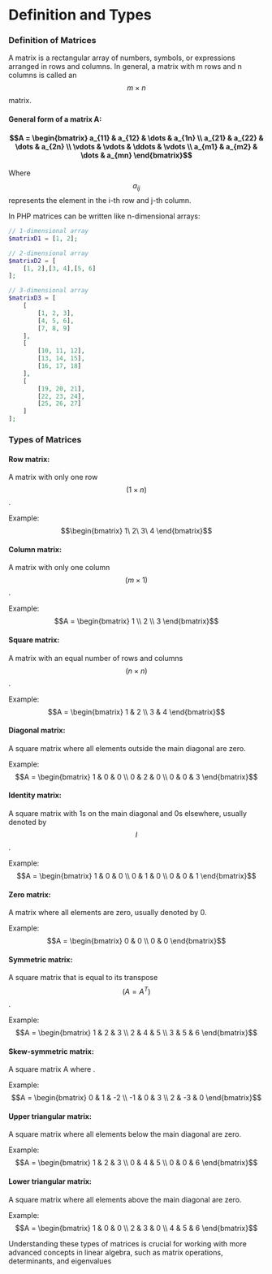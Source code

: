 # Definition and Types

### Definition of Matrices

A matrix is a rectangular array of numbers, symbols, or expressions arranged in rows and columns. In general, a matrix with m rows and n columns is called an $$m × n$$ matrix.

#### General form of a matrix A:

#### $$A = \begin{bmatrix} a_{11} & a_{12} & \dots & a_{1n} \\ a_{21} & a_{22} & \dots & a_{2n} \\ \vdots & \vdots & \ddots & \vdots \\ a_{m1} & a_{m2} & \dots & a_{mn} \end{bmatrix}$$

Where $$a_{ij}$$ represents the element in the i-th row and j-th column.

In PHP matrices can be written like n-dimensional arrays:

```php
// 1-dimensional array
$matrixD1 = [1, 2];

// 2-dimensional array
$matrixD2 = [
    [1, 2],[3, 4],[5, 6]
];

// 3-dimensional array
$matrixD3 = [
    [
        [1, 2, 3],
        [4, 5, 6],
        [7, 8, 9]
    ],
    [
        [10, 11, 12],
        [13, 14, 15],
        [16, 17, 18]
    ],
    [
        [19, 20, 21],
        [22, 23, 24],
        [25, 26, 27]
    ]
];
```

### Types of Matrices

#### Row matrix:

A matrix with only one row $$(1 × n)$$.

Example: $$\begin{bmatrix} 1\ 2\ 3\ 4 \end{bmatrix}$$

#### Column matrix:

A matrix with only one column $$(m × 1)$$.

Example: $$A = \begin{bmatrix} 1 \\ 2 \\ 3 \end{bmatrix}$$

#### Square matrix:

A matrix with an equal number of rows and columns $$(n × n)$$.

Example: $$A = \begin{bmatrix} 1 & 2 \\ 3 & 4 \end{bmatrix}$$

#### Diagonal matrix:

A square matrix where all elements outside the main diagonal are zero.

Example: $$A = \begin{bmatrix} 1 & 0 & 0 \\ 0 & 2 & 0 \\ 0 & 0 & 3 \end{bmatrix}$$

#### Identity matrix:

A square matrix with 1s on the main diagonal and 0s elsewhere, usually denoted by $$I$$.

Example: $$A = \begin{bmatrix} 1 & 0 & 0 \\ 0 & 1 & 0 \\ 0 & 0 & 1 \end{bmatrix}$$

#### Zero matrix:

A matrix where all elements are zero, usually denoted by 0.

Example: $$A = \begin{bmatrix} 0 & 0 \\ 0 & 0 \end{bmatrix}$$

#### Symmetric matrix:

A square matrix that is equal to its transpose $$(A = A^T)$$.

Example: $$A = \begin{bmatrix} 1 & 2 & 3 \\ 2 & 4 & 5 \\ 3 & 5 & 6 \end{bmatrix}$$

#### Skew-symmetric matrix:

A square matrix A where .

Example: $$A = \begin{bmatrix} 0 & 1 & -2 \\ -1 & 0 & 3 \\ 2 & -3 & 0 \end{bmatrix}$$

#### Upper triangular matrix:

A square matrix where all elements below the main diagonal are zero.

Example: $$A = \begin{bmatrix} 1 & 2 & 3 \\ 0 & 4 & 5 \\ 0 & 0 & 6 \end{bmatrix}$$

#### Lower triangular matrix:

A square matrix where all elements above the main diagonal are zero.

Example: $$A = \begin{bmatrix} 1 & 0 & 0 \\ 2 & 3 & 0 \\ 4 & 5 & 6 \end{bmatrix}$$

Understanding these types of matrices is crucial for working with more advanced concepts in linear algebra, such as matrix operations, determinants, and eigenvalues
